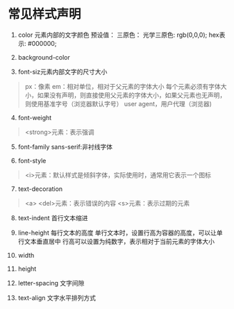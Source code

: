 # 常见样式声明

1. color
元素内部的文字颜色
预设值：
三原色：
光学三原色: rgb(0,0,0);
hex表示: #000000;

2. background-color

3. font-siz元素内部文字的尺寸大小
> px：像素
> em：相对单位，相对于父元素的字体大小
每个元素必须有字体大小，如果没有声明，则直接使用父元素的字体大小，如果父元素也无声明，则使用基准字号（浏览器默认字号）
> user agent，用户代理（浏览器)

4. font-weight
> \<strong>元素：表示强调

5. font-family
sans-serif:非衬线字体

6. font-style
> \<i>元素：默认样式是倾斜字体，实际使用时，通常用它表示一个图标

7. text-decoration
> \<a>
> \<del>元素：表示错误的内容
> \<s>元素：表示过期的元素

8. text-indent
首行文本缩进

9. line-height
每行文本的高度
单行文本时，设置行高为容器的高度，可以让单行文本垂直居中
行高可以设置为纯数字，表示相对于当前元素的字体大小

10. width

11. height

12. letter-spacing
文字间隙

13. text-align
文字水平排列方式
